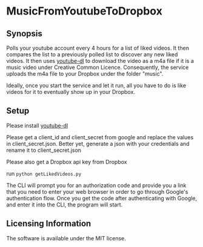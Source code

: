 # MusicFromYoutubeToDropbox

## Synopsis   

Polls your youtube account every 4 hours for a list of liked videos. It then compares the list to a previously polled list to discover any new liked videos. It then uses [youtube-dl](https://github.com/rg3/youtube-dl) to download the video as a m4a file if it is a music video under Creative Common Licence.
Consequently, the service uploads the m4a file to your Dropbox under the folder "music".

Ideally, once you start the service and let it run, all you have to do is like videos for it to eventually show up in your Dropbox.

## Setup

Please install [youtube-dl](https://github.com/rg3/youtube-dl)

Please get a client_id and client_secret from google and replace the values in client_secret.json. Better yet, generate a json with your credentials and rename it to client_secret.json

Please also get a Dropbox api key from Dropbox

run `python getLikedVideos.py`

The CLI will prompt you for an authorization code and provide you a link that you need to enter your web browser in order to go through Google's authentication flow. Once you get the code after authenticating with Google, and enter it into the CLI, the program will start.

## Licensing Information

The software is available under the MIT license. 


